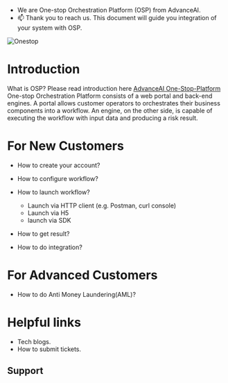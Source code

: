- We are One-stop Orchestration Platform (OSP) from AdvanceAI.
- 📫 Thank you to reach us. This document will guide you integration of your system with OSP.

<!---
Onestop-advanceAI/Onestop-advanceAI is a ✨ special ✨ repository because its `README.md` (this file) appears on your GitHub profile.
You can click the Preview link to take a look at your changes.
--->

![Onestop](image  "One Stop")


# Introduction
What is OSP? Please read introduction here [AdvanceAI One-Stop-Platform](https://id-oop.advance.ai/)
One-stop Orchestration Platform consists of a web portal and back-end engines. 
A portal allows customer operators to orchestrates their business components into a workflow. An engine, on the other side, is capable of executing the workflow with input data and producing a risk result.

# For New Customers
- How to create your account? 
- How to configure workflow?
- How to launch workflow? 
    - Launch via HTTP client (e.g. Postman, curl console)
    - Launch via H5
    - launch via SDK
    
- How to get result?
- How to do integration?

# For Advanced Customers
- How to do Anti Money Laundering(AML)?


# Helpful links
- Tech blogs.
- How to submit tickets. 

## Support 
